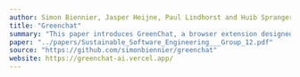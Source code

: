 ```yaml
---
author: Simon Biennier, Jasper Heijne, Paul Lindhorst and Huib Sprangers
title: "Greenchat"
summary: "This paper introduces GreenChat, a browser extension designed to provide real-time feedback on the environmental impact of ChatGPT conversations. By estimating energy consumption, carbon emissions and water usage, the tool aims to increase user awareness and encourage more sustainable AI usage."
paper: "../papers/Sustainable_Software_Engineering___Group_12.pdf"
source: "https://github.com/simonbiennier/greenchat"
website: https://greenchat-ai.vercel.app/
---
```

